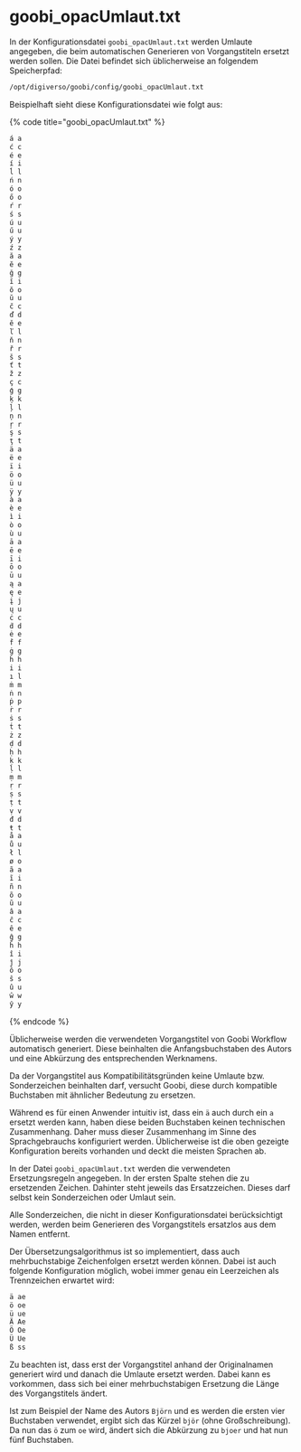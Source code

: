 # goobi_opacUmlaut.txt

In der Konfigurationsdatei `goobi_opacUmlaut.txt` werden Umlaute angegeben, die beim automatischen Generieren von Vorgangstiteln ersetzt werden sollen. Die Datei befindet sich üblicherweise an folgendem Speicherpfad:

```bash
/opt/digiverso/goobi/config/goobi_opacUmlaut.txt
```

Beispielhaft sieht diese Konfigurationsdatei wie folgt aus:

{% code title="goobi_opacUmlaut.txt" %}
```apache
á a
ć c
é e
í i
ĺ l
ń n
ó o
ő o
ŕ r
ś s
ú u
ű u
ý y
ź z
ă a
ĕ e
ğ g
ĭ i
ŏ o
ŭ u
č c
ď d
ě e
ľ l
ň n
ř r
š s
ť t
ž z
ç c
ģ g
ķ k
ļ l
ņ n
ŗ r
ş s
ţ t
ä a
ë e
ï i
ö o
ü u
ÿ y
à a
è e
ì i
ò o
ù u
ā a
ē e
ī i
ō o
ū u
ą a
ę e
į j
ų u
ċ c
ḋ d
ė e
ḟ f
ġ g
ḣ h
i i
ı l
ṁ m
ṅ n
ṗ p
ṙ r
ṡ s
ṫ t
ż z
ḍ d
ḥ h
ḳ k
ḷ l
ṃ m
ṛ r
ṣ s
ṭ t
ṿ v
đ d
ŧ t
å a
ů u
ł l
ø o
ã a
ĩ i
ñ n
õ o
ũ u
â a
ĉ c
ê e
ĝ g
ĥ h
î i
ĵ j
ô o
ŝ s
û u
ŵ w
ŷ y
```
{% endcode %}

Üblicherweise werden die verwendeten Vorgangstitel von Goobi Workflow automatisch generiert. Diese beinhalten die Anfangsbuchstaben des Autors und eine Abkürzung des entsprechenden Werknamens.

Da der Vorgangstitel aus Kompatibilitätsgründen keine Umlaute bzw. Sonderzeichen beinhalten darf, versucht Goobi, diese durch kompatible Buchstaben mit ähnlicher Bedeutung zu ersetzen.

Während es für einen Anwender intuitiv ist, dass ein `ä` auch durch ein `a` ersetzt werden kann, haben diese beiden Buchstaben keinen technischen Zusammenhang. Daher muss dieser Zusammenhang im Sinne des Sprachgebrauchs konfiguriert werden. Üblicherweise ist die oben gezeigte Konfiguration bereits vorhanden und deckt die meisten Sprachen ab.

In der Datei `goobi_opacUmlaut.txt` werden die verwendeten Ersetzungsregeln angegeben. In der ersten Spalte stehen die zu ersetzenden Zeichen. Dahinter steht jeweils das Ersatzzeichen. Dieses darf selbst kein Sonderzeichen oder Umlaut sein.

Alle Sonderzeichen, die nicht in dieser Konfigurationsdatei berücksichtigt werden, werden beim Generieren des Vorgangstitels ersatzlos aus dem Namen entfernt.

Der Übersetzungsalgorithmus ist so implementiert, dass auch mehrbuchstabige Zeichenfolgen ersetzt werden können. Dabei ist auch folgende Konfiguration möglich, wobei immer genau ein Leerzeichen als Trennzeichen erwartet wird:

```apache
ä ae
ö oe
ü ue
Ä Ae
Ö Oe
Ü Ue
ß ss
```

Zu beachten ist, dass erst der Vorgangstitel anhand der Originalnamen generiert wird und danach die Umlaute ersetzt werden. Dabei kann es vorkommen, dass sich bei einer mehrbuchstabigen Ersetzung die Länge des Vorgangstitels ändert.

Ist zum Beispiel der Name des Autors `Björn` und es werden die ersten vier Buchstaben verwendet, ergibt sich das Kürzel `björ` (ohne Großschreibung). Da nun das `ö` zum `oe` wird, ändert sich die Abkürzung zu `bjoer` und hat nun fünf Buchstaben.